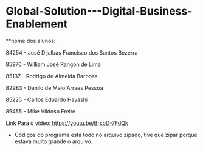 # Global-Solution---Digital-Business-Enablement

**nome dos alunos:

84254 - José Dijalbas Francisco dos Santos Bezerra

85970 - William José Rangon de Lima

85137 - Rodrigo de Almeida Barbosa

82983 - Danilo de Melo Arraes Pessoa

85225 - Carlos Eduardo Hayashi

85455 - Mike Vildoso Freire

Link Para o vídeo: https://youtu.be/BrxbD-7FdQk

- Códigos do programa está todo no arquivo zipado, tive que zipar porque estava muito grande o arquivo.
